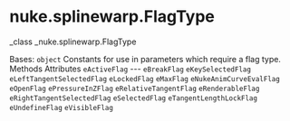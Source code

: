 # nuke.splinewarp.FlagType
_class _nuke.splinewarp.FlagType

Bases: `object`
Constants for use in parameters which require a flag type.
Methods
Attributes
`eActiveFlag` ---
`eBreakFlag`
`eKeySelectedFlag`
`eLeftTangentSelectedFlag`
`eLockedFlag`
`eMaxFlag`
`eNukeAnimCurveEvalFlag`
`eOpenFlag`
`ePressureInZFlag`
`eRelativeTangentFlag`
`eRenderableFlag`
`eRightTangentSelectedFlag`
`eSelectedFlag`
`eTangentLengthLockFlag`
`eUndefineFlag`
`eVisibleFlag`